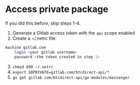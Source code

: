 # Access private package

If you did this before, skip steps 1-4.

1. Generate a Gitlab access token with the `api` scope enabled
2. Create a ~/.netrc file:
```bash
machine gitlab.com
    login <your gitlab username>
    password <the token created in step 1>
```
3. `chmod 600 ~/.netrc`
4. `export GOPRIVATE=gitlab.com/btcdirect-api/*`
5. `go get gitlab.com/btcdirect-api/go-modules/messenger`
